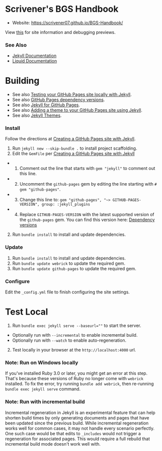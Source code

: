 # Scrivener's BGS Handbook
- Website: https://scrivener07.github.io/BGS-Handbook/

View [this](site/index.md) for site information and debugging previews.


### See Also
- [Jekyll Documentation](https://jekyllrb.com/docs/)
- [Liquid Documentation](https://shopify.github.io/liquid/)


# Building
- See also [Testing your GitHub Pages site locally with Jekyll](https://docs.github.com/en/pages/setting-up-a-github-pages-site-with-jekyll/testing-your-github-pages-site-locally-with-jekyll#updating-the-github-pages-gem).
- See also [GitHub Pages dependency versions](https://pages.github.com/versions/).
- See also [Jekyll for GitHub Pages](https://jekyllrb.com/docs/github-pages/).
- See also [Adding a theme to your GitHub Pages site using Jekyll](https://docs.github.com/en/pages/setting-up-a-github-pages-site-with-jekyll/adding-a-theme-to-your-github-pages-site-using-jekyll).
- See also [Jekyll Themes](https://jekyllrb.com/docs/themes/#overriding-theme-defaults).

### Install
Follow the directions at [Creating a GitHub Pages site with Jekyll](https://docs.github.com/en/pages/setting-up-a-github-pages-site-with-jekyll/creating-a-github-pages-site-with-jekyll).
1. Run `jekyll new --skip-bundle .` to install project scaffolding.
2. Edit the `GemFile` per [Creating a GitHub Pages site with Jekyll](https://docs.github.com/en/pages/setting-up-a-github-pages-site-with-jekyll/creating-a-github-pages-site-with-jekyll)
- 1. Comment out the line that starts with `gem "jekyll"` to comment out this line.
- 2. Uncomment the `github-pages` gem by editing the line starting with `# gem "github-pages"`.
- 3. Change this line to: `gem "github-pages", "~> GITHUB-PAGES-VERSION", group: :jekyll_plugins`
- 4. Replace `GITHUB-PAGES-VERSION` with the latest supported version of the `github-pages` gem. You can find this version here: [Dependency versions](https://pages.github.com/versions/)
2. Run `bundle install` to install and update dependencies.

### Update
1. Run `bundle install` to install and update dependencies.
2. Run `bundle update webrick` to update the required gem.
3. Run `bundle update github-pages` to update the required gem.

### Configure
Edit the `_config.yml` file to finish configuring the site settings.


# Test Local
1. Run `bundle exec jekyll serve --baseurl=""` to start the server.
- Optionally run with `--incremental` to enable incremental build.
- Optionally run with `--watch` to enable auto-regeneration.
2. Test locally in your browser at the `http://localhost:4000` url.

### Note: Run on Windows locally
If you've installed Ruby 3.0 or later, you might get an error at this step.
That's because these versions of Ruby no longer come with `webrick` installed.
To fix the error, try running `bundle add webrick`, then re-running `bundle exec jekyll serve` command.

### Note: Run with incremental build
Incremental regeneration in Jekyll is an experimental feature that can help shorten build times by only generating documents and pages that have been updated since the previous build.
While incremental regeneration works well for common cases, it may not handle every scenario perfectly.
One such case would be that edits to `_includes` would not trigger a regeneration for associated pages.
This would require a full rebuild that incremental build mode doesn't work well with.
